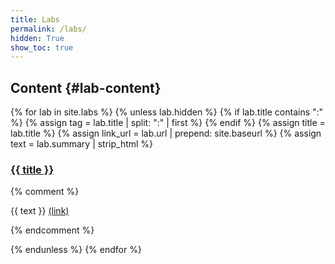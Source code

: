 ```yaml
---
title: Labs
permalink: /labs/
hidden: True
show_toc: true
---
```


## Content {#lab-content}

{% for lab in site.labs %}
{% unless lab.hidden %}
{% if lab.title contains ":" %}
  {% assign tag = lab.title | split: ":" | first %}
{% endif %}
{% assign title = lab.title %}
{% assign link_url = lab.url | prepend: site.baseurl %}
{% assign text = lab.summary | strip_html %}

<h3><a href="{{ link_url }}">{{ title }}</a></h3>

{% comment %}
<p>{{ text }} <a href="{{ link_url }}">(link)</a></p>
{% endcomment %}

{% endunless %}
{% endfor %}
